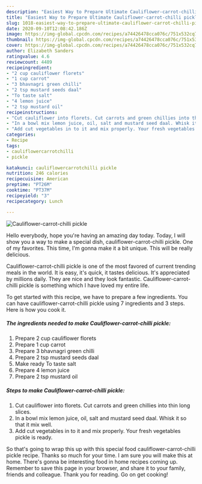 ```yaml
---
description: "Easiest Way to Prepare Ultimate Cauliflower-carrot-chilli pickle"
title: "Easiest Way to Prepare Ultimate Cauliflower-carrot-chilli pickle"
slug: 1018-easiest-way-to-prepare-ultimate-cauliflower-carrot-chilli-pickle
date: 2020-09-10T12:08:42.186Z
image: https://img-global.cpcdn.com/recipes/a74426478cca076c/751x532cq70/cauliflower-carrot-chilli-pickle-recipe-main-photo.jpg
thumbnail: https://img-global.cpcdn.com/recipes/a74426478cca076c/751x532cq70/cauliflower-carrot-chilli-pickle-recipe-main-photo.jpg
cover: https://img-global.cpcdn.com/recipes/a74426478cca076c/751x532cq70/cauliflower-carrot-chilli-pickle-recipe-main-photo.jpg
author: Elizabeth Sanders
ratingvalue: 4.6
reviewcount: 4489
recipeingredient:
- "2 cup cauliflower florets"
- "1 cup carrot"
- "3 bhavnagri green chilli"
- "2 tsp mustard seeds daal"
- "To taste salt"
- "4 lemon juice"
- "2 tsp mustard oil"
recipeinstructions:
- "Cut cauliflower into florets. Cut carrots and green chillies into thin long slices."
- "In a bowl mix lemon juice, oil, salt and mustard seed daal. Whisk it so that it mix well."
- "Add cut vegetables in to it and mix properly. Your fresh vegetables pickle is ready."
categories:
- Recipe
tags:
- cauliflowercarrotchilli
- pickle

katakunci: cauliflowercarrotchilli pickle 
nutrition: 246 calories
recipecuisine: American
preptime: "PT26M"
cooktime: "PT37M"
recipeyield: "3"
recipecategory: Lunch

---
```



![Cauliflower-carrot-chilli pickle](https://img-global.cpcdn.com/recipes/a74426478cca076c/751x532cq70/cauliflower-carrot-chilli-pickle-recipe-main-photo.jpg)

Hello everybody, hope you're having an amazing day today. Today, I will show you a way to make a special dish, cauliflower-carrot-chilli pickle. One of my favorites. This time, I'm gonna make it a bit unique. This will be really delicious.

Cauliflower-carrot-chilli pickle is one of the most favored of current trending meals in the world. It is easy, it's quick, it tastes delicious. It's appreciated by millions daily. They are nice and they look fantastic. Cauliflower-carrot-chilli pickle is something which I have loved my entire life.




To get started with this recipe, we have to prepare a few ingredients. You can have cauliflower-carrot-chilli pickle using 7 ingredients and 3 steps. Here is how you cook it.

<!--inarticleads1-->

##### The ingredients needed to make Cauliflower-carrot-chilli pickle:

1. Prepare 2 cup cauliflower florets
1. Prepare 1 cup carrot
1. Prepare 3 bhavnagri green chilli
1. Prepare 2 tsp mustard seeds daal
1. Make ready To taste salt
1. Prepare 4 lemon juice
1. Prepare 2 tsp mustard oil




<!--inarticleads2-->

##### Steps to make Cauliflower-carrot-chilli pickle:

1. Cut cauliflower into florets. Cut carrots and green chillies into thin long slices.
1. In a bowl mix lemon juice, oil, salt and mustard seed daal. Whisk it so that it mix well.
1. Add cut vegetables in to it and mix properly. Your fresh vegetables pickle is ready.




So that's going to wrap this up with this special food cauliflower-carrot-chilli pickle recipe. Thanks so much for your time. I am sure you will make this at home. There's gonna be interesting food in home recipes coming up. Remember to save this page in your browser, and share it to your family, friends and colleague. Thank you for reading. Go on get cooking!
